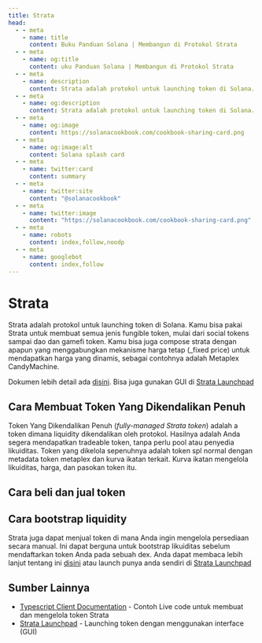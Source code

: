 ```yaml
---
title: Strata
head:
  - - meta
    - name: title
      content: Buku Panduan Solana | Membangun di Protokol Strata
  - - meta
    - name: og:title
      content: uku Panduan Solana | Membangun di Protokol Strata
  - - meta
    - name: description
      content: Strata adalah protokol untuk launching token di Solana. Pelajari cara menggunakan dan membangun diatas Strata.
  - - meta
    - name: og:description
      content: Strata adalah protokol untuk launching token di Solana. Pelajari cara menggunakan dan membangun diatas Strata.
  - - meta
    - name: og:image
      content: https://solanacookbook.com/cookbook-sharing-card.png
  - - meta
    - name: og:image:alt
      content: Solana splash card
  - - meta
    - name: twitter:card
      content: summary
  - - meta
    - name: twitter:site
      content: "@solanacookbook"
  - - meta
    - name: twitter:image
      content: "https://solanacookbook.com/cookbook-sharing-card.png"
  - - meta
    - name: robots
      content: index,follow,noodp
  - - meta
    - name: googlebot
      content: index,follow
---
```


# Strata

Strata adalah protokol untuk launching token di Solana. 
Kamu bisa pakai Strata untuk membuat semua jenis fungible token, mulai dari social tokens sampai dao dan gamefi token.
Kamu bisa juga  compose strata dengan apapun yang menggabungkan mekanisme harga tetap (_fixed price) untuk mendapatkan harga yang dinamis, sebagai contohnya adalah Metaplex CandyMachine.

Dokumen lebih detail ada [disini](docs.strataprotocol.com). Bisa juga gunakan GUI di [Strata Launchpad](app.strataprotocol.com)

## Cara Membuat Token Yang Dikendalikan Penuh

Token Yang Dikendalikan Penuh (_fully-managed Strata token_) adalah a token dimana  liquidity dikendalikan oleh protokol.  Hasilnya adalah Anda segera mendapatkan tradeable token, tanpa perlu pool atau penyedia likuiditas. Token yang dikelola sepenuhnya adalah token spl normal dengan metadata token metaplex dan kurva ikatan terkait.
Kurva ikatan mengelola likuiditas, harga, dan pasokan token itu.

<SolanaCodeGroup>
  <SolanaCodeGroupItem title="TS" active>

  <template v-slot:default>

@[code](@/code/strata/fully-managed/create-token.en.ts)

  </template>

  <template v-slot:preview>

@[code](@/code/strata/fully-managed/create-token.preview.en.ts)

  </template>

  </SolanaCodeGroupItem>

</SolanaCodeGroup>

## Cara beli dan jual token

<SolanaCodeGroup>
  <SolanaCodeGroupItem title="TS" active>

  <template v-slot:default>

@[code](@/code/strata/fully-managed/buy-token.en.ts)

  </template>

  <template v-slot:preview>

@[code](@/code/strata/fully-managed/buy-token.preview.en.ts)

  </template>

  </SolanaCodeGroupItem>

</SolanaCodeGroup>


<SolanaCodeGroup>
  <SolanaCodeGroupItem title="TS" active>

  <template v-slot:default>

@[code](@/code/strata/fully-managed/sell-token.en.ts)

  </template>

  <template v-slot:preview>

@[code](@/code/strata/fully-managed/sell-token.preview.en.ts)

  </template>

  </SolanaCodeGroupItem>

</SolanaCodeGroup>

## Cara bootstrap liquidity

Strata juga dapat menjual token di mana Anda ingin mengelola persediaan secara manual. Ini dapat berguna untuk bootstrap likuiditas sebelum mendaftarkan token Anda pada sebuah dex. Anda dapat membaca lebih lanjut tentang ini [disini](https://docs.strataprotocol.com/marketplace/lbc) atau launch punya anda sendiri di [Strata Launchpad](app.strataprotocol.com)


<SolanaCodeGroup>
  <SolanaCodeGroupItem title="TS" active>

  <template v-slot:default>

@[code](@/code/strata/lbc/create.en.ts)

  </template>

  <template v-slot:preview>

@[code](@/code/strata/lbc/create.preview.en.ts)

  </template>

  </SolanaCodeGroupItem>

</SolanaCodeGroup>

## Sumber Lainnya

- [Typescript Client Documentation](https://docs.strataprotocol.com) - Contoh Live code untuk membuat dan mengelola token Strata
- [Strata Launchpad](https://app.strataprotocol.com/launchpad) - Launching token dengan menggunakan interface (GUI)
